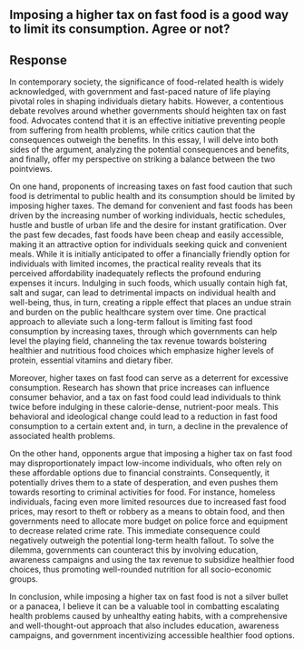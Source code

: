 ## Imposing a higher tax on fast food is a good way to limit its consumption. Agree or not?

## Response
In contemporary society, the significance of food-related health is widely acknowledged, with government and fast-paced nature of life playing pivotal roles in shaping individuals dietary habits. However, a contentious debate revolves around whether governments should heighten tax on fast food. Advocates contend that it is an effective initiative preventing people from suffering from health problems, while critics caution that the consequences outweigh the benefits. In this essay, I will delve into both sides of the argument, analyzing the potential consequences and benefits, and finally, offer my perspective on striking a balance between the two pointviews.

On one hand, proponents of increasing taxes on fast food caution that such food is detrimental to public health and its consumption should be limited by imposing higher taxes. The demand for convenient and fast foods has been driven by the increasing number of working individuals, hectic schedules, hustle and bustle of urban life and the desire for instant gratification. Over the past few decades, fast foods have been cheap and easily accessible, making it an attractive option for individuals seeking quick and convenient meals. While it is initially anticipated to offer a financially friendly option for individuals with limited incomes, the practical reality reveals that its perceived affordability inadequately reflects the profound enduring expenses it incurs. Indulging in such foods, which usually contain high fat, salt and sugar, can lead to detrimental impacts on individual health and well-being, thus, in turn, creating a ripple effect that places an undue strain and burden on the public healthcare system over time. One practical approach to alleviate such a long-term fallout is limiting fast food consumption by increasing taxes, through which governments can help level the playing field, channeling the tax revenue towards bolstering healthier and nutritious food choices which emphasize higher levels of protein, essential vitamins and dietary fiber. 

Moreover, higher taxes on fast food can serve as a deterrent for excessive consumption. Research has shown that price increases can influence consumer behavior, and a tax on fast food could lead individuals to think twice before indulging in these calorie-dense, nutrient-poor meals. This behavioral and ideological change could lead to a reduction in fast food consumption to a certain extent and, in turn, a decline in the prevalence of associated health problems.

On the other hand, opponents argue that imposing a higher tax on fast food may disproportionately impact low-income individuals, who often rely on these affordable options due to financial constraints. Consequently, it potentially drives them to a state of desperation, and even pushes them towards resorting to criminal activities for food. For instance, homeless individuals, facing even more limited resources due to increased fast food prices, may resort to theft or robbery as a means to obtain food, and then governments need to allocate more budget on police force and equipment to decrease related crime rate. This immediate consequence could negatively outweigh the potential long-term health fallout. To solve the dilemma, governments can counteract this by involving education, awareness campaigns and using the tax revenue to subsidize healthier food choices, thus promoting well-rounded nutrition for all socio-economic groups.

In conclusion, while imposing a higher tax on fast food is not a silver bullet or a panacea, I believe it can be a valuable tool in combatting escalating health problems caused by unhealthy eating habits, with a comprehensive and well-thought-out approach that also includes education, awareness campaigns, and government incentivizing accessible healthier food options.
